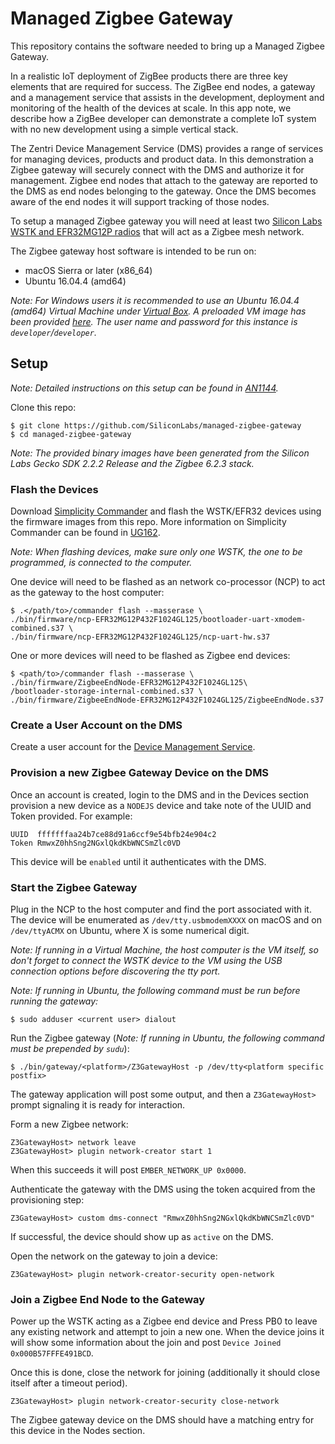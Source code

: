 # Managed Zigbee Gateway

This repository contains the software needed to bring up a Managed Zigbee Gateway.

In a realistic IoT deployment of ZigBee products there are three key elements that are required for success. The ZigBee end nodes, a gateway and a management service that assists in the development, deployment and monitoring of the health of the devices at scale. In this app note, we describe how a ZigBee developer can demonstrate a complete IoT system with no new development using a simple vertical stack.

The Zentri Device Management Service (DMS) provides a range of services for managing devices, products and product data. In this demonstration a Zigbee gateway will securely connect with the DMS and authorize it for management. Zigbee end nodes that attach to the gateway are reported to the DMS as end nodes belonging to the gateway. Once the DMS becomes aware of the end nodes it will support tracking of those nodes.

To setup a managed Zigbee gateway you will need at least two [Silicon Labs WSTK and EFR32MG12P radios](https://www.silabs.com/products/development-tools/wireless/mesh-networking/mighty-gecko-starter-kit) that will act as a Zigbee mesh network.

The Zigbee gateway host software is intended to be run on:
* macOS Sierra or later (x86_64)
* Ubuntu 16.04.4 (amd64)

_Note: For Windows users it is recommended to use an Ubuntu 16.04.4 (amd64) Virtual Machine under [Virtual Box](https://www.virtualbox.org/). A preloaded VM image has been provided [here](https://zigbee-managed-gateway.zentri.com/SiliconLabsZigbeeGatewayDMS.ova). The user name and password for this instance is `developer`/`developer`._

## Setup

_Note: Detailed instructions on this setup can be found in [AN1144](https://www.silabs.com/documents/public/application-notes/AN1144.pdf)._

Clone this repo:
```
$ git clone https://github.com/SiliconLabs/managed-zigbee-gateway
$ cd managed-zigbee-gateway
```

_Note: The provided binary images have been generated from the Silicon Labs Gecko SDK 2.2.2 Release and the Zigbee 6.2.3 stack._

### Flash the Devices

Download [Simplicity Commander](https://www.silabs.com/products/mcu/programming-options) and flash the WSTK/EFR32 devices using the firmware images from this repo. More information on Simplicity Commander can be found in [UG162](https://www.silabs.com/documents/public/user-guides/ug162-simplicity-commander-reference-guide.pdf).

_Note: When flashing devices, make sure only one WSTK, the one to be programmed, is connected to the computer._

One device will need to be flashed as an network co-processor (NCP) to act as the gateway to the host computer:
```
$ .</path/to>/commander flash --masserase \
./bin/firmware/ncp-EFR32MG12P432F1024GL125/bootloader-uart-xmodem-combined.s37 \
./bin/firmware/ncp-EFR32MG12P432F1024GL125/ncp-uart-hw.s37
```

One or more devices will need to be flashed as Zigbee end devices:
```
$ <path/to>/commander flash --masserase \
./bin/firmware/ZigbeeEndNode-EFR32MG12P432F1024GL125\
/bootloader-storage-internal-combined.s37 \
./bin/firmware/ZigbeeEndNode-EFR32MG12P432F1024GL125/ZigbeeEndNode.s37
```

### Create a User Account on the DMS

Create a user account for the [Device Management Service](http://gw-demo-dms.zentri.com/signup).

### Provision a new Zigbee Gateway Device on the DMS

Once an account is created, login to the DMS and in the Devices section provision a new device as a `NODEJS` device and take note of the UUID and Token provided. For example:
```
UUID  fffffffaa24b7ce88d91a6ccf9e54bfb24e904c2
Token RmwxZ0hhSng2NGxlQkdKbWNCSmZlc0VD
```
This device will be `enabled` until it authenticates with the DMS.

### Start the Zigbee Gateway

Plug in the NCP to the host computer and find the port associated with it. The device will be enumerated as `/dev/tty.usbmodemXXXX` on macOS and on `/dev/ttyACMX` on Ubuntu, where X is some numerical digit.

_Note: If running in a Virtual Machine, the host computer is the VM itself, so don't forget to connect the WSTK device to the VM using the USB connection options before discovering the tty port._

_Note: If running in Ubuntu, the following command must be run before running the gateway:_
```
$ sudo adduser <current user> dialout
```

Run the Zigbee gateway (_Note: If running in Ubuntu, the following command must be prepended by `sudu`_):
```
$ ./bin/gateway/<platform>/Z3GatewayHost -p /dev/tty<platform specific postfix>
```

The gateway application will post some output, and then a `Z3GatewayHost>` prompt signaling it is ready for interaction.

Form a new Zigbee network:
```
Z3GatewayHost> network leave
Z3GatewayHost> plugin network-creator start 1
```
When this succeeds it will post `EMBER_NETWORK_UP 0x0000`.

Authenticate the gateway with the DMS using the token acquired from the provisioning step:
```
Z3GatewayHost> custom dms-connect "RmwxZ0hhSng2NGxlQkdKbWNCSmZlc0VD"
```

If successful, the device should show up as `active` on the DMS.

Open the network on the gateway to join a device:
```
Z3GatewayHost> plugin network-creator-security open-network
```

### Join a Zigbee End Node to the Gateway

Power up the WSTK acting as a Zigbee end device and Press PB0 to leave any existing network and attempt to join a new one. When the device joins it will show some information about the join and post `Device Joined 0x000B57FFFE491BCD`.

Once this is done, close the network for joining (additionally it should close itself after a timeout period).
```
Z3GatewayHost> plugin network-creator-security close-network
```

The Zigbee gateway device on the DMS should have a matching entry for this device in the Nodes section.
